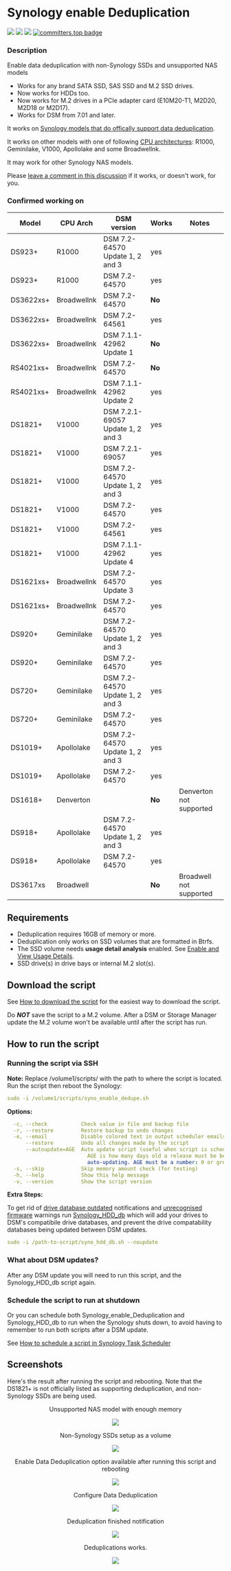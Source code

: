 # Synology enable Deduplication

<a href="https://github.com/007revad/Synology_enable_Deduplication/releases"><img src="https://img.shields.io/github/release/007revad/Synology_enable_Deduplication.svg"></a>
<a href="https://hits.seeyoufarm.com"><img src="https://hits.seeyoufarm.com/api/count/incr/badge.svg?url=https%3A%2F%2Fgithub.com%2F007revad%2FSynology_enable_Deduplicationh&count_bg=%2379C83D&title_bg=%23555555&icon=&icon_color=%23E7E7E7&title=views&edge_flat=false"/></a>
[![](https://img.shields.io/static/v1?label=Sponsor&message=%E2%9D%A4&logo=GitHub&color=%23fe8e86)](https://github.com/sponsors/007revad)
[![committers.top badge](https://user-badge.committers.top/australia/007revad.svg)](https://user-badge.committers.top/australia/007revad)

### Description

Enable data deduplication with non-Synology SSDs and unsupported NAS models

- Works for any brand SATA SSD, SAS SSD and M.2 SSD drives.
- Now works for HDDs too.
- Now works for M.2 drives in a PCIe adapter card (E10M20-T1, M2D20, M2D18 or M2D17).
- Works for DSM from 7.01 and later.

It works on [Synology models that do offically support data deduplication](https://kb.synology.com/en-global/DSM/tutorial/Which_models_support_data_deduplication).

It works on other models with one of following [CPU architectures](https://kb.synology.com/en-global/DSM/tutorial/What_kind_of_CPU_does_my_NAS_have): R1000, Geminilake, V1000, Apollolake and some Broadwellnk.

It may work for other Synology NAS models.

Please [leave a comment in this discussion](https://github.com/007revad/Synology_enable_Deduplication/discussions/31) if it works, or doesn't work, for you.

### Confirmed working on

| Model      | CPU Arch    | DSM version                       | Works  | Notes |
|------------|-------------|-----------------------------------|--------|-------|
| DS923+     | R1000       | DSM 7.2-64570 Update 1, 2 and 3   | yes    | |
| DS923+     | R1000       | DSM 7.2-64570                     | yes    | |
| DS3622xs+  | Broadwellnk | DSM 7.2-64570                     | **No** | |
| DS3622xs+  | Broadwellnk | DSM 7.2-64561                     | yes    | |
| DS3622xs+  | Broadwellnk | DSM 7.1.1-42962 Update 1          | **No** | |
| RS4021xs+  | Broadwellnk | DSM 7.2-64570                     | **No** | |
| RS4021xs+  | Broadwellnk | DSM 7.1.1-42962 Update 2          | yes    | |
| DS1821+    | V1000       | DSM 7.2.1-69057 Update 1, 2 and 3 | yes    | |
| DS1821+    | V1000       | DSM 7.2.1-69057                   | yes    | |
| DS1821+    | V1000       | DSM 7.2-64570 Update 1, 2 and 3   | yes    | |
| DS1821+    | V1000       | DSM 7.2-64570                     | yes    | |
| DS1821+    | V1000       | DSM 7.2-64561                     | yes    | |
| DS1821+    | V1000       | DSM 7.1.1-42962 Update 4          | yes    | |
| DS1621xs+  | Broadwellnk | DSM 7.2-64570 Update 3            | yes    | |
| DS1621xs+  | Broadwellnk | DSM 7.2-64570                     | yes    | |
| DS920+     | Geminilake  | DSM 7.2-64570 Update 1, 2 and 3   | yes    | |
| DS920+     | Geminilake  | DSM 7.2-64570                     | yes    | |
| DS720+     | Geminilake  | DSM 7.2-64570 Update 1, 2 and 3   | yes    | |
| DS720+     | Geminilake  | DSM 7.2-64570                     | yes    | |
| DS1019+    | Apollolake  | DSM 7.2-64570 Update 1, 2 and 3   | yes    | |
| DS1019+    | Apollolake  | DSM 7.2-64570                     | yes    | |
| DS1618+    | Denverton   |                                   | **No** | Denverton not supported |
| DS918+     | Apollolake  | DSM 7.2-64570 Update 1, 2 and 3   | yes    | |
| DS918+     | Apollolake  | DSM 7.2-64570                     | yes    | |
| DS3617xs   | Broadwell   |                                   | **No** | Broadwell not supported |

## Requirements

- Deduplication requires 16GB of memory or more.
- Deduplication only works on SSD volumes that are formatted in Btrfs.
- The SSD volume needs **usage detail analysis** enabled. See [Enable and View Usage Details](https://kb.synology.com/en-global/DSM/help/DSM/StorageManager/volume_view_usage?version=7).
- SSD drive(s) in drive bays or internal M.2 slot(s).

## Download the script

See <a href=images/how_to_download_generic.png/>How to download the script</a> for the easiest way to download the script.

Do ***NOT*** save the script to a M.2 volume. After a DSM or Storage Manager update the M.2 volume won't be available until after the script has run.

## How to run the script

### Running the script via SSH

**Note:** Replace /volume1/scripts/ with the path to where the script is located.
Run the script then reboot the Synology:
```YAML
sudo -i /volume1/scripts/syno_enable_dedupe.sh
```

**Options:**
```YAML
  -c, --check           Check value in file and backup file
  -r, --restore         Restore backup to undo changes
  -e, --email           Disable colored text in output scheduler emails.
      --restore         Undo all changes made by the script
      --autoupdate=AGE  Auto update script (useful when script is scheduled)
                          AGE is how many days old a release must be before
                          auto-updating. AGE must be a number: 0 or greater
  -s, --skip            Skip memory amount check (for testing)
  -h, --help            Show this help message
  -v, --version         Show the script version
```

**Extra Steps:**

To get rid of <a href="images/notification.png">drive database outdated</a> notifications and <a href=images/before_running_syno_hdd_db.png>unrecognised firmware</a> warnings run <a href=https://github.com/007revad/Synology_HDD_db>Synology_HDD_db</a> which will add your drives to DSM's compatibile drive databases, and prevent the drive compatability databases being updated between DSM updates.

```YAML
sudo -i /path-to-script/syno_hdd_db.sh --noupdate
```

### What about DSM updates?

After any DSM update you will need to run this script, and the Synology_HDD_db script again. 

### Schedule the script to run at shutdown

Or you can schedule both Synology_enable_Deduplication and Synology_HDD_db to run when the Synology shuts down, to avoid having to remember to run both scripts after a DSM update.

See <a href=how_to_schedule.md/>How to schedule a script in Synology Task Scheduler</a>

## Screenshots

Here's the result after running the script and rebooting. Note that the DS1821+ is not officially listed as supporting deduplication, and non-Synology SSDs are being used.

<p align="center">Unsupported NAS model with enough memory</p>
<p align="center"><img src="/images/0_ds1821+.png"></p>

<p align="center">Non-Synology SSDs setup as a volume</p>
<p align="center"><img src="/images/1_ds1821+_dedupe_nvmes.png"></p>

<p align="center">Enable Data Deduplication option available after running this script and rebooting</p>
<p align="center"><img src="/images/3_ds1821+_dedupe_option_enabled.png"></p>

<p align="center">Configure Data Deduplication</p>
<p align="center"><img src="/images/4_ds1821+_dedupe_configure.png"></p>

<p align="center">Deduplication finished notification</p>
<p align="center"><img src="/images/5b_ds1821+_dedupe_notification.png"></p>

<p align="center">Deduplications works.</p>
<p align="center"><img src="/images/6b_ds1821+_dedupe_works.png"></p>

